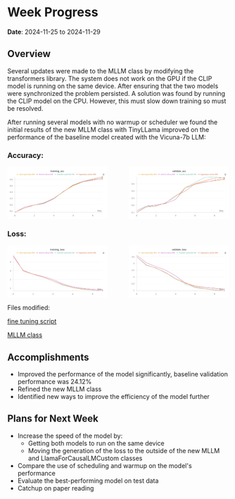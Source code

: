 # Week Progress

**Date**: 2024-11-25 to 2024-11-29

## Overview
Several updates were made to the MLLM class by modifying the transformers library. The system does not work on the GPU if the CLIP model is running on the same device. After ensuring that the two models were synchronized the problem persisted. A solution was found by running the CLIP model on the CPU. However, this must slow down training so must be resolved.

After running several models with no warmup or scheduler we found the initial results of the new MLLM class with TinyLLama improved on the performance of the baseline model created with the Vicuna-7b LLM:

### Accuracy:
<div style="display: flex; justify-content: space-between; align-items: center; flex-wrap: wrap; gap: 10px;">
  <img src="Images/W&B%20Chart%2029_11_2024,%2011_42_03.png" alt="Image 1" style="flex: 1; max-width: 45%; height: auto;">
  <img src="Images/W&B%20Chart%2029_11_2024,%2011_42_08.png" alt="Image 2" style="flex: 1; max-width: 45%; height: auto;">
</div>

### Loss:
<div style="display: flex; justify-content: space-between; align-items: center; flex-wrap: wrap; gap: 10px;">
  <img src="Images/W&B%20Chart%2029_11_2024,%2011_41_44.png" alt="Image 1" style="flex: 1; max-width: 45%; height: auto;">
  <img src="Images/W&B%20Chart%2029_11_2024,%2011_41_58.png" alt="Image 2" style="flex: 1; max-width: 45%; height: auto;">
</div>

Files modified:

[fine tuning script](https://github.com/sc20gb/MSc_Code/blob/main/fine_tune_with_gen.py)

[MLLM class](https://github.com/sc20gb/MSc_Code/blob/main/Model_Defs%2Fconnector_LLM_with_gen.py)

## Accomplishments

- Improved the performance of the model significantly, baseline validation performance was 24.12%
- Refined the new MLLM class
- Identified new ways to improve the efficiency of the model further

## Plans for Next Week

- Increase the speed of the model by:
    - Getting both models to run on the same device
    - Moving the generation of the loss to the outside of the new MLLM and LlamaForCausalLMCustom classes
- Compare the use of scheduling and warmup on the model's performance 
- Evaluate the best-performing model on test data
- Catchup on paper reading

